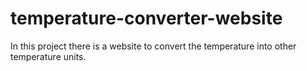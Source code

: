 # temperature-converter-website
In this project there is a website to convert the temperature into other temperature units.
